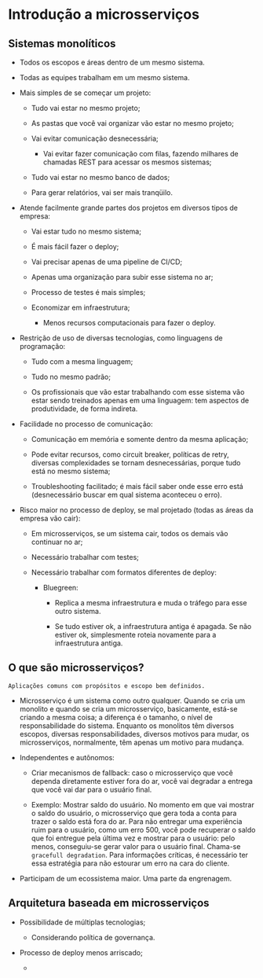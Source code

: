 # Introdução a microsserviços

## Sistemas monolíticos

- Todos os escopos e áreas dentro de um mesmo sistema.

- Todas as equipes trabalham em um mesmo sistema.

- Mais simples de se começar um projeto:
    
    - Tudo vai estar no mesmo projeto;

    - As pastas que você vai organizar vão estar no mesmo projeto;

    - Vai evitar comunicação desnecessária;

        - Vai evitar fazer comunicação com filas, fazendo milhares de chamadas REST para acessar os mesmos sistemas;

    - Tudo vai estar no mesmo banco de dados;

    - Para gerar relatórios, vai ser mais tranqüilo.

- Atende facilmente grande partes dos projetos em diversos tipos de empresa:

    - Vai estar tudo no mesmo sistema;

    - É mais fácil fazer o deploy;

    - Vai precisar apenas de uma pipeline de CI/CD;

    - Apenas uma organização para subir esse sistema no ar;

    - Processo de testes é mais simples;

    - Economizar em infraestrutura;

        - Menos recursos computacionais para fazer o deploy.

- Restrição de uso de diversas tecnologias, como linguagens de programação:

    - Tudo com a mesma linguagem;

    - Tudo no mesmo padrão;

    - Os profissionais que vão estar trabalhando com esse sistema vão estar sendo treinados apenas em uma linguagem: tem aspectos de produtividade, de forma indireta.

- Facilidade no processo de comunicação:

    - Comunicação em memória e somente dentro da mesma aplicação;

    - Pode evitar recursos, como circuit breaker, políticas de retry, diversas complexidades se tornam desnecessárias, porque tudo está no mesmo sistema;

    - Troubleshooting facilitado; é mais fácil saber onde esse erro está (desnecessário buscar em qual sistema aconteceu o erro).

- Risco maior no processo de deploy, se mal projetado (todas as áreas da empresa vão cair):

    - Em microsserviços, se um sistema cair, todos os demais vão continuar no ar;

    - Necessário trabalhar com testes;

    - Necessário trabalhar com formatos diferentes de deploy:

        - Bluegreen:

            - Replica a mesma infraestrutura e muda o tráfego para esse outro sistema.
            
            - Se tudo estiver ok, a infraestrutura antiga é apagada. Se não estiver ok, simplesmente roteia novamente para a infraestrutura antiga.

## O que são microsserviços?

``
Aplicações comuns com propósitos e escopo bem definidos.
``

- Microsserviço é um sistema como outro qualquer. Quando se cria um monolito e quando se cria um microsserviço, basicamente, está-se criando a mesma coisa; a diferença é o tamanho, o nível de responsabilidade do sistema. Enquanto os monolitos têm diversos escopos, diversas responsabilidades, diversos motivos para mudar, os microsserviços, normalmente, têm apenas um motivo para mudança.

- Independentes e autônomos:

    - Criar mecanismos de fallback: caso o microsserviço que você dependa diretamente estiver fora do ar, você vai degradar a entrega que você vai dar para o usuário final.

    - Exemplo: Mostrar saldo do usuário. No momento em que vai mostrar o saldo do usuário, o microsserviço que gera toda a conta para trazer o saldo está fora do ar. Para não entregar uma experiência ruim para o usuário, como um erro 500, você pode recuperar o saldo que foi entregue pela última vez e mostrar para o usuário: pelo menos, conseguiu-se gerar valor para o usuário final. Chama-se `gracefull degradation`. Para informações críticas, é necessário ter essa estratégia para não estourar um erro na cara do cliente.

- Participam de um ecossistema maior. Uma parte da engrenagem.


## Arquitetura baseada em microsserviços

- Possibilidade de múltiplas tecnologias;

    - Considerando política de governança.

- Processo de deploy menos arriscado;

    - 

